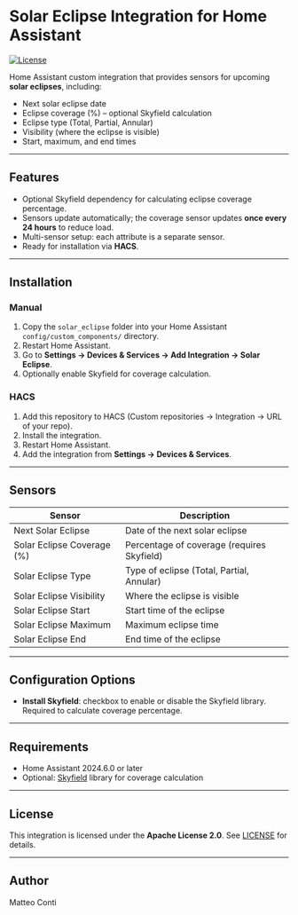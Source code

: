# Solar Eclipse Integration for Home Assistant

[![License](https://img.shields.io/badge/license-Apache%202.0-blue.svg)](LICENSE)

Home Assistant custom integration that provides sensors for upcoming **solar eclipses**, including:

- Next solar eclipse date
- Eclipse coverage (%) – optional Skyfield calculation
- Eclipse type (Total, Partial, Annular)
- Visibility (where the eclipse is visible)
- Start, maximum, and end times

---

## Features

- Optional Skyfield dependency for calculating eclipse coverage percentage.
- Sensors update automatically; the coverage sensor updates **once every 24 hours** to reduce load.
- Multi-sensor setup: each attribute is a separate sensor.
- Ready for installation via **HACS**.

---

## Installation

### Manual

1. Copy the `solar_eclipse` folder into your Home Assistant `config/custom_components/` directory.
2. Restart Home Assistant.
3. Go to **Settings → Devices & Services → Add Integration → Solar Eclipse**.
4. Optionally enable Skyfield for coverage calculation.

### HACS

1. Add this repository to HACS (Custom repositories → Integration → URL of your repo).
2. Install the integration.
3. Restart Home Assistant.
4. Add the integration from **Settings → Devices & Services**.

---

## Sensors

| Sensor                        | Description                                      |
|-------------------------------|--------------------------------------------------|
| Next Solar Eclipse             | Date of the next solar eclipse                   |
| Solar Eclipse Coverage (%)     | Percentage of coverage (requires Skyfield)      |
| Solar Eclipse Type             | Type of eclipse (Total, Partial, Annular)       |
| Solar Eclipse Visibility       | Where the eclipse is visible                     |
| Solar Eclipse Start            | Start time of the eclipse                        |
| Solar Eclipse Maximum          | Maximum eclipse time                             |
| Solar Eclipse End              | End time of the eclipse                           |

---

## Configuration Options

- **Install Skyfield**: checkbox to enable or disable the Skyfield library. Required to calculate coverage percentage.

---

## Requirements

- Home Assistant 2024.6.0 or later
- Optional: [Skyfield](https://rhodesmill.org/skyfield/) library for coverage calculation

---

## License

This integration is licensed under the **Apache License 2.0**. See [LICENSE](LICENSE) for details.

---

## Author

Matteo Conti  
